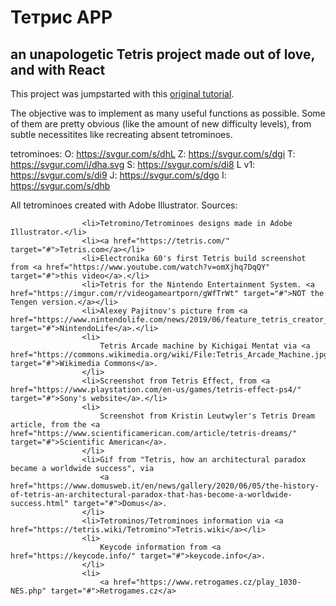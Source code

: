 # Тетрис APP
## an unapologetic Tetris project made out of love, and with React

This project was jumpstarted with this [original tutorial](https://www.youtube.com/watch?v=rAUn1Lom6dw&ab_channel=freeCodeCamp.org).

The objective was to implement as many useful functions as possible. Some of them are pretty obvious (like the amount of new difficulty levels), from subtle necessitites like recreating absent tetrominoes. 

tetrominoes:
O: https://svgur.com/s/dhL 
Z: https://svgur.com/s/dgi 
T: https://svgur.com/i/dha.svg
S: https://svgur.com/s/di8 
L v1: https://svgur.com/s/di9
J: https://svgur.com/s/dgo
I: https://svgur.com/s/dhb 

All tetrominoes created with Adobe Illustrator. 
Sources: 


                    <li>Tetromino/Tetrominoes designs made in Adobe Illustrator.</li>
                    <li><a href="https://tetris.com/" target="#">Tetris.com</a></li>
                    <li>Electronika 60's first Tetris build screenshot from <a href="https://www.youtube.com/watch?v=omXjhq7DqQY" target="#">this video</a>.</li>
                    <li>Tetris for the Nintendo Entertainment System. <a href="https://imgur.com/r/videogameartporn/gWfTrWt" target="#">NOT the Tengen version.</a></li>
                    <li>Alexey Pajitnov's picture from <a href="https://www.nintendolife.com/news/2019/06/feature_tetris_creator_alexey_pajitnov_on_tetris_99_tetris_comics_and_his_favourite_tetris_piece" target="#">NintendoLife</a>.</li>
                    <li>
                        Tetris Arcade machine by Kichigai Mentat via <a href="https://commons.wikimedia.org/wiki/File:Tetris_Arcade_Machine.jpg" target="#">Wikimedia Commons</a>.
                    </li>
                    <li>Screenshot from Tetris Effect, from <a href="https://www.playstation.com/en-us/games/tetris-effect-ps4/" target="#">Sony's website</a>.</li>
                    <li>
                        Screenshot from Kristin Leutwyler's Tetris Dream article, from the <a href="https://www.scientificamerican.com/article/tetris-dreams/" target="#">Scientific American</a>.
                    </li>
                    <li>Gif from "Tetris, how an architectural paradox became a worldwide success", via
                        <a href="https://www.domusweb.it/en/news/gallery/2020/06/05/the-history-of-tetris-an-architectural-paradox-that-has-become-a-worldwide-success.html" target="#">Domus</a>.
                    </li>
                    <li>Tetrominos/Tetrominoes information via <a href="https://tetris.wiki/Tetromino">Tetris.wiki</a></li>
                    <li>
                        Keycode information from <a href="https://keycode.info/" target="#">keycode.info</a>.
                    </li>
                    <li>
                        <a href="https://www.retrogames.cz/play_1030-NES.php" target="#">Retrogames.cz</a>

